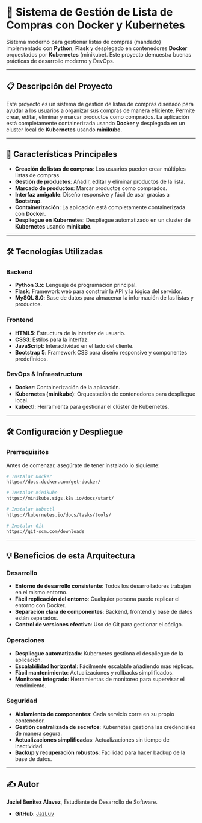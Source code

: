 # 🛒 Sistema de Gestión de Lista de Compras con Docker y Kubernetes

Sistema moderno para gestionar listas de compras (mandado) implementado con **Python**, **Flask** y desplegado en contenedores **Docker** orquestados por **Kubernetes** (minikube). Este proyecto demuestra buenas prácticas de desarrollo moderno y DevOps.

---

## 📋 Descripción del Proyecto

Este proyecto es un sistema de gestión de listas de compras diseñado para ayudar a los usuarios a organizar sus compras de manera eficiente. Permite crear, editar, eliminar y marcar productos como comprados. La aplicación está completamente containerizada usando **Docker** y desplegada en un cluster local de **Kubernetes** usando **minikube**.

---

## 🚀 Características Principales

- **Creación de listas de compras**: Los usuarios pueden crear múltiples listas de compras.
- **Gestión de productos**: Añadir, editar y eliminar productos de la lista.
- **Marcado de productos**: Marcar productos como comprados.
- **Interfaz amigable**: Diseño responsive y fácil de usar gracias a **Bootstrap**.
- **Containerización**: La aplicación está completamente containerizada con **Docker**.
- **Despliegue en Kubernetes**: Despliegue automatizado en un cluster de **Kubernetes** usando **minikube**.

---

## 🛠️ Tecnologías Utilizadas

### Backend
- **Python 3.x**: Lenguaje de programación principal.
- **Flask**: Framework web para construir la API y la lógica del servidor.
- **MySQL 8.0**: Base de datos para almacenar la información de las listas y productos.

### Frontend
- **HTML5**: Estructura de la interfaz de usuario.
- **CSS3**: Estilos para la interfaz.
- **JavaScript**: Interactividad en el lado del cliente.
- **Bootstrap 5**: Framework CSS para diseño responsive y componentes predefinidos.

### DevOps & Infraestructura
- **Docker**: Containerización de la aplicación.
- **Kubernetes (minikube)**: Orquestación de contenedores para despliegue local.
- **kubectl**: Herramienta para gestionar el clúster de Kubernetes.

---

## 🛠️ Configuración y Despliegue

### Prerrequisitos

Antes de comenzar, asegúrate de tener instalado lo siguiente:

```bash
# Instalar Docker
https://docs.docker.com/get-docker/

# Instalar minikube
https://minikube.sigs.k8s.io/docs/start/

# Instalar kubectl
https://kubernetes.io/docs/tasks/tools/

# Instalar Git
https://git-scm.com/downloads
```

---

## 💡 Beneficios de esta Arquitectura

### Desarrollo

- **Entorno de desarrollo consistente**: Todos los desarrolladores trabajan en el mismo entorno.
- **Fácil replicación del entorno**: Cualquier persona puede replicar el entorno con Docker.
- **Separación clara de componentes**: Backend, frontend y base de datos están separados.
- **Control de versiones efectivo**: Uso de Git para gestionar el código.

### Operaciones

- **Despliegue automatizado**: Kubernetes gestiona el despliegue de la aplicación.
- **Escalabilidad horizontal**: Fácilmente escalable añadiendo más réplicas.
- **Fácil mantenimiento**: Actualizaciones y rollbacks simplificados.
- **Monitoreo integrado**: Herramientas de monitoreo para supervisar el rendimiento.

### Seguridad

- **Aislamiento de componentes**: Cada servicio corre en su propio contenedor.
- **Gestión centralizada de secretos**: Kubernetes gestiona las credenciales de manera segura.
- **Actualizaciones simplificadas**: Actualizaciones sin tiempo de inactividad.
- **Backup y recuperación robustos**: Facilidad para hacer backup de la base de datos.

---

## ✍️ Autor

**Jaziel Benitez Alavez**, Estudiante de Desarrollo de Software.

- **GitHub**: [JazLuv](https://github.com/JazLuv)